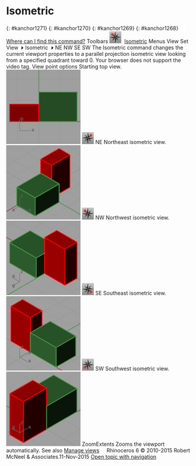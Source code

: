 ---
---


# Isometric
{: #kanchor1271}
{: #kanchor1270}
{: #kanchor1269}
{: #kanchor1268}
 [![images/transparent.gif](images/transparent.gif)Where can I find this command?](javascript:void(0);) Toolbars
![images/isometric.png](images/isometric.png) [Isometric](isometric-toolbar.html) 
Menus
View
Set View![images/menuarrow.gif](images/menuarrow.gif)
Isometric![images/menuarrow.gif](images/menuarrow.gif)
NE
NW
SE
SW
The Isometric command changes the current viewport properties to a parallel projection isometric view looking from a specified quadrant toward 0.
Your browser does not support the video tag.
View point options
Starting top view.
![images/vpointtop.png](images/vpointtop.png)
![images/isometric-ne.png](images/isometric-ne.png)NE
Northeast isometric view.
![images/vpointne.png](images/vpointne.png)
![images/isometric-nw.png](images/isometric-nw.png)NW
Northwest isometric view.
![images/vpointnw.png](images/vpointnw.png)
![images/isometric-se.png](images/isometric-se.png)SE
Southeast isometric view.
![images/vpointse.png](images/vpointse.png)
![images/isometric-sw.png](images/isometric-sw.png)SW
Southwest isometric view.
![images/vpointsw.png](images/vpointsw.png)
ZoomExtents
Zooms the viewport automatically.
See also
 [Manage views](sak-view.html) 
&#160;
&#160;
Rhinoceros 6 © 2010-2015 Robert McNeel &amp; Associates.11-Nov-2015
 [Open topic with navigation](isometric.html) 

